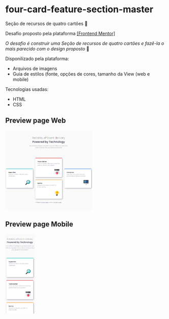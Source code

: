 # four-card-feature-section-master

Seção de recursos de quatro cartões :robot:

Desafio proposto pela plataforma <a href="https://www.frontendmentor.io/">[Frontend Mentor]</a>
  
  <i>O desafio é construir uma Seção de recursos de quatro cartões e fazê-la o mais parecido com o design proposto</i> :hammer:
  
  Disponilizado pela plataforma:
  * Arquivos de imagens
  * Guia de estilos (fonte, opções de cores, tamanho da View (web e mobile)
 
Tecnologias usadas:

* HTML
* CSS

## Preview page Web
<img src="images/preview-page-web.PNG" height=" 250px"></img> 
## Preview page Mobile
<img src="images/preview-page-mobile.PNG" height=" 250px"></img>
